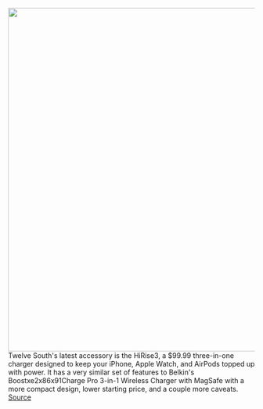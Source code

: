 <img src='https://cdn.vox-cdn.com/thumbor/o5iJztQ6eVpJpJ8h9MEy359_kiM=/0x0:3034x2022/1200x800/filters:focal(1275x769:1759x1253)/cdn.vox-cdn.com/uploads/chorus_image/image/70998500/12S_HiRise3_LS15_HiRes.0.jpg' width='700px' /><br/>
Twelve South's latest accessory is the HiRise3, a $99.99 three-in-one charger designed to keep your iPhone, Apple Watch, and AirPods topped up with power. It has a very similar set of features to Belkin's Boostxe2x86x91Charge Pro 3-in-1 Wireless Charger with MagSafe with a more compact design, lower starting price, and a couple more caveats.
<a href='https://www.theverge.com/2022/6/21/23171053/twelve-south-hirise3-charger-price-features-iphone-magsafe-apple-watch-airpods'> Source <a/>